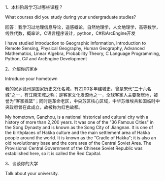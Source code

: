1、本科阶段学习过哪些课程？ 

What courses did you study during your undergraduate studies?

回答：我学习过地理信息导论，遥感概论，自然地理学，人文地理学，高等数学，线性代数，概率论，C语言程序设计，python，C#和ArcEngine开发

I have studied Introduction to Geographic Information, Introduction to Remote Sensing, Physical Geography, Human Geography, Advanced Mathematics, Linear Algebra, Probability Theory, C Language Programming, Python, C# and ArcEngine Development



2、介绍你的家乡

Introduce your hometown

我的家乡赣州是国家历史文化名城，有2200多年建城史，曾是宋代“三十六名城”之一，有江南宋城之称；是客家文化发源地之一，全球客家人主要聚居地，被誉为“客家摇篮”；同时是革命老区，中央苏区核心区域，中华苏维埃共和国临时中央政府曾在此成立，故被称为红色故都。

My hometown, Ganzhou, is a national historical and cultural city with a history of more than 2,200 years. It was one of the "36 Famous Cities" in the Song Dynasty and is known as the Song City of Jiangnan. It is one of the birthplaces of Hakka culture and the main settlement area of Hakka people around the world. It is known as the "Cradle of Hakka"; it is also an old revolutionary base and the core area of the Central Soviet Area. The Provisional Central Government of the Chinese Soviet Republic was established here, so it is called the Red Capital.



3、谈谈你的大学

Talk about your university.

